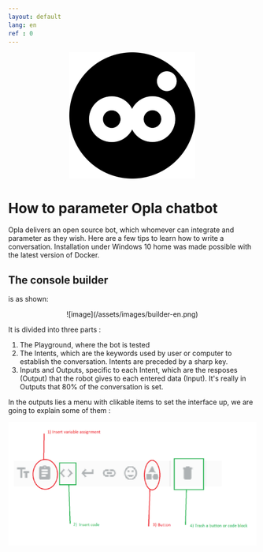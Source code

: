 ```yaml
---
layout: default
lang: en
ref : 0
---
```


<div style="text-align:center" markdown="1">

 ![image](/assets/images/opla-avatar.png) 
</div>


# How to parameter Opla chatbot

Opla delivers an open source bot, which whomever can integrate and parameter as they wish. Here are a few tips to learn how to write a conversation. Installation under Windows 10 home was made possible with the latest version of Docker.


##  The console builder
is as shown:

<div style = "text-align:center" markdown="1">
![image](/assets/images/builder-en.png)
</div>

It is divided into three parts : 

1. The Playground, where the bot is tested
1. The Intents, which are the keywords used by user or computer to establish the conversation. Intents are preceded by a sharp key.
1. Inputs and Outputs, specific to each Intent, which are the resposes (Output) that the robot gives to each entered data (Input). It's really in Outputs that 80% of the conversation is set.

In the outputs lies a menu with clikable items to set the interface up, we are going to explain some of them :

![image](/assets/images/output-options.png)


